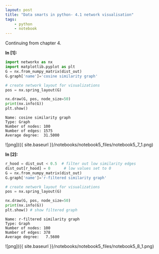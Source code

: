 ```yaml
---
layout: post
title: "Data smarts in python- 4.1 network visualisation"
tags:
    - python
    - notebook
---
```


Continuing from chapter 4.

**In [1]:**

```python
import networkx as nx
import matplotlib.pyplot as plt
G = nx.from_numpy_matrix(dist_out)
G.graph['name']='cosine similarity graph'

# create network layout for visualizations
pos = nx.spring_layout(G)

nx.draw(G, pos, node_size=50)
print(nx.info(G))
plt.show()
```

    Name: cosine similarity graph
    Type: Graph
    Number of nodes: 100
    Number of edges: 1575
    Average degree:  31.5000
    


![png]({{ site.baseurl }}/notebooks/notebook5_files/notebook5_7_1.png)

<!--more-->

**In [2]:**

```python
r_hood = dist_out < 0.5  # filter out low similarity edges
dist_out[r_hood] = 0      # low values set to 0
G = nx.from_numpy_matrix(dist_out)
G.graph['name']='r-filtered similarity graph'

# create network layout for visualizations
pos = nx.spring_layout(G)

nx.draw(G, pos, node_size=50)
print(nx.info(G))
plt.show() # show filtered graph
```

    Name: r-filtered similarity graph
    Type: Graph
    Number of nodes: 100
    Number of edges: 378
    Average degree:   7.5600
    


![png]({{ site.baseurl }}/notebooks/notebook5_files/notebook5_8_1.png)
